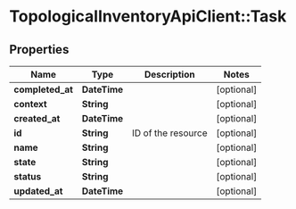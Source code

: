 # TopologicalInventoryApiClient::Task

## Properties
Name | Type | Description | Notes
------------ | ------------- | ------------- | -------------
**completed_at** | **DateTime** |  | [optional] 
**context** | **String** |  | [optional] 
**created_at** | **DateTime** |  | [optional] 
**id** | **String** | ID of the resource | [optional] 
**name** | **String** |  | [optional] 
**state** | **String** |  | [optional] 
**status** | **String** |  | [optional] 
**updated_at** | **DateTime** |  | [optional] 


